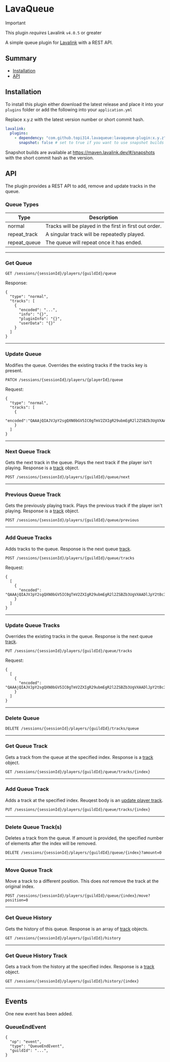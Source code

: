 # LavaQueue

> [!IMPORTANT]
> This plugin *requires* Lavalink `v4.0.5` or greater

A simple queue plugin for [Lavalink](https://github.com/lavalink-devs/Lavalink) with a REST API.

## Summary

* [Installation](#installation)
* [API](#api)

## Installation

To install this plugin either download the latest release and place it into your `plugins` folder or add the following into your `application.yml`

Replace x.y.z with the latest version number or short commit hash.

```yaml
lavalink:
  plugins:
    - dependency: "com.github.topi314.lavaqueue:lavaqueue-plugin:x.y.z"
      snapshot: false # set to true if you want to use snapshot builds (see below)
```

Snapshot builds are available at https://maven.lavalink.dev/#/snapshots with the short commit hash as the version.

## API

The plugin provides a REST API to add, remove and update tracks in the queue.


### Queue Types

| Type         | Description                                            |
|--------------|--------------------------------------------------------|
| normal       | Tracks will be played in the first in first out order. |
| repeat_track | A singular track will be repeatedly played.            |
| repeat_queue | The queue will repeat once it has ended.               |

---

### Get Queue

```
GET /sessions/{sessionId}/players/{guildId}/queue
```

Response:

```json5
{
  "type": "normal",
  "tracks": [
    {
      "encoded": "...",
      "info": "{}",
      "pluginInfo": "{}",
      "userData": "{}"
    }
  ]
}
```

---

### Update Queue

Modifies the queue. Overrides the existing tracks if the tracks key is present.

```
PATCH /sessions/{sessionId}/players/{playerId}/queue
```

Request:

```json5
{
  "type": "normal",
  "tracks": [
    {
      "encoded":"QAAAjQIAJVJpY2sgQXN0bGV5IC0gTmV2ZXIgR29ubmEgR2l2ZSBZb3UgVXAADlJpY2tBc3RsZXlWRVZPAAAAAAADPCAAC2RRd"
    }
  ]
}
```

---

### Next Queue Track

Gets the next track in the queue. Plays the next track if the player isn't playing. Response is a [track](https://lavalink.dev/api/rest#track) object.

```
POST /sessions/{sessionId}/players/{guildId}/queue/next
```

---

### Previous Queue Track

Gets the previously playing track. Plays the previous track if the player isn't playing. Response is a [track](https://lavalink.dev/api/rest#track) object.

```
POST /sessions/{sessionId}/players/{guildId}/queue/previous
```

---

### Add Queue Tracks

Adds tracks to the queue. Response is the next queue [track](https://lavalink.dev/api/rest#track).

```
POST /sessions/{sessionId}/players/{guildId}/queue/tracks
```

Request:

```json5
{
  [
    {
      "encoded": "QAAAjQIAJVJpY2sgQXN0bGV5IC0gTmV2ZXIgR29ubmEgR2l2ZSBZb3UgVXAADlJpY2tBc3RsZXlWRVZPAAAAAAADPCAAC2RRd"
    }
  ]
}
```

---

### Update Queue Tracks

Overrides the existing tracks in the queue. Response is the next queue [track](https://lavalink.dev/api/rest#track).

```
PUT /sessions/{sessionId}/players/{guildId}/queue/tracks
```

Request:

```json5
{
  [
    {
      "encoded": "QAAAjQIAJVJpY2sgQXN0bGV5IC0gTmV2ZXIgR29ubmEgR2l2ZSBZb3UgVXAADlJpY2tBc3RsZXlWRVZPAAAAAAADPCAAC2RRd"
    }
  ]
}
```

---

### Delete Queue

```
DELETE /sessions/{sessionId}/players/{guildId}/tracks/queue
```

---

### Get Queue Track

Gets a track from the queue at the specified index. Response is a [track](https://lavalink.dev/api/rest#track) object.

```
GET /sessions/{sessionId}/players/{guildId}/queue/tracks/{index}
```

---

### Add Queue Track

Adds a track at the specified index. Reuqest body is an [update player track](https://lavalink.dev/api/rest#update-player-track).

```
PUT /sessions/{sessionId}/players/{guildId}/queue/tracks/{index}
```

---

### Delete Queue Track(s)

Deletes a track from the queue. If amount is provided, the specified number of elements after the index will be removed.

```
DELETE /sessions/{sessionId}/players/{guildId}/queue/{index}?amount=0
```

---

### Move Queue Track

Move a track to a different position. This does *not* remove the track at the original index.

```
POST /sessions/{sessionId}/players/{guildId}/queue/{index}/move?position=0
```

---

### Get Queue History

Gets the history of this queue. Response is an array of [track](https://lavalink.dev/api/rest#track) objects.

```
GET /sessions/{sessionId}/players/{guildId}/history
```

---

### Get Queue History Track

Gets a track from the history at the specified index. Response is a [track](https://lavalink.dev/api/rest#track) object.

```
GET /sessions/{sessionId}/players/{guildId}/history/{index}
```

---

## Events

One new event has been added.

### QueueEndEvent

```json5
{
  "op": "event",
  "type": "QueueEndEvent",
  "guildId": "...",
}
```
